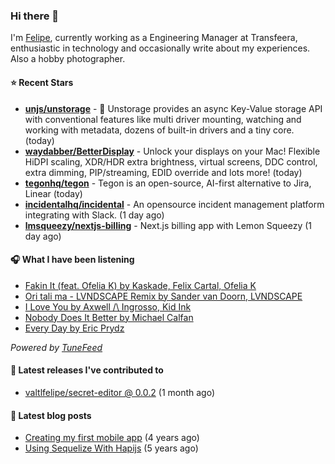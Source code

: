 ### Hi there 👋

I'm [Felipe](https://felipevm.com), currently working as a Engineering Manager at Transfeera, enthusiastic in technology and occasionally write about my experiences. Also a hobby photographer.

#### ⭐ Recent Stars
- **[unjs/unstorage](https://github.com/unjs/unstorage)** -  💾 Unstorage provides an async Key-Value storage API with conventional features like multi driver mounting, watching and working with metadata, dozens of built-in drivers and a tiny core. (today)
- **[waydabber/BetterDisplay](https://github.com/waydabber/BetterDisplay)** - Unlock your displays on your Mac! Flexible HiDPI scaling, XDR/HDR extra brightness, virtual screens, DDC control, extra dimming, PIP/streaming, EDID override and lots more! (today)
- **[tegonhq/tegon](https://github.com/tegonhq/tegon)** - Tegon is an open-source, AI-first alternative to Jira, Linear (today)
- **[incidentalhq/incidental](https://github.com/incidentalhq/incidental)** - An opensource incident management platform integrating with Slack. (1 day ago)
- **[lmsqueezy/nextjs-billing](https://github.com/lmsqueezy/nextjs-billing)** - Next.js billing app with Lemon Squeezy (1 day ago)

#### 🎧 What I have been listening
- [Fakin It (feat. Ofelia K) by Kaskade, Felix Cartal, Ofelia K](https://open.spotify.com/track/02r2uE8nEHpJAvFFttQxqh)
- [Ori tali ma - LVNDSCAPE Remix by Sander van Doorn, LVNDSCAPE](https://open.spotify.com/track/2YDKW31FLSlyW6az564oRS)
- [I Love You by Axwell /\ Ingrosso, Kid Ink](https://open.spotify.com/track/2GISbjz3wIJX7S4iv1XXAy)
- [Nobody Does It Better by Michael Calfan](https://open.spotify.com/track/1BMwsK4pa9KhiFmOp1oCjf)
- [Every Day by Eric Prydz](https://open.spotify.com/track/4j1hJwuawbvpm2q2orbgj7)

_Powered by [TuneFeed](https://tunefeed.app?ref=valtlfelipe-gh-profile)_ 

#### 🚀 Latest releases I've contributed to


- [valtlfelipe/secret-editor @ 0.0.2](https://github.com/valtlfelipe/secret-editor/releases/tag/0.0.2) (1 month ago)

#### 📄 Latest blog posts
- [Creating my first mobile app](https://felipevm.com/posts/creating-my-first-mobile-app/) (4 years ago)
- [Using Sequelize With Hapijs](https://felipevm.com/posts/using-sequelize-with-hapijs/) (5 years ago)
